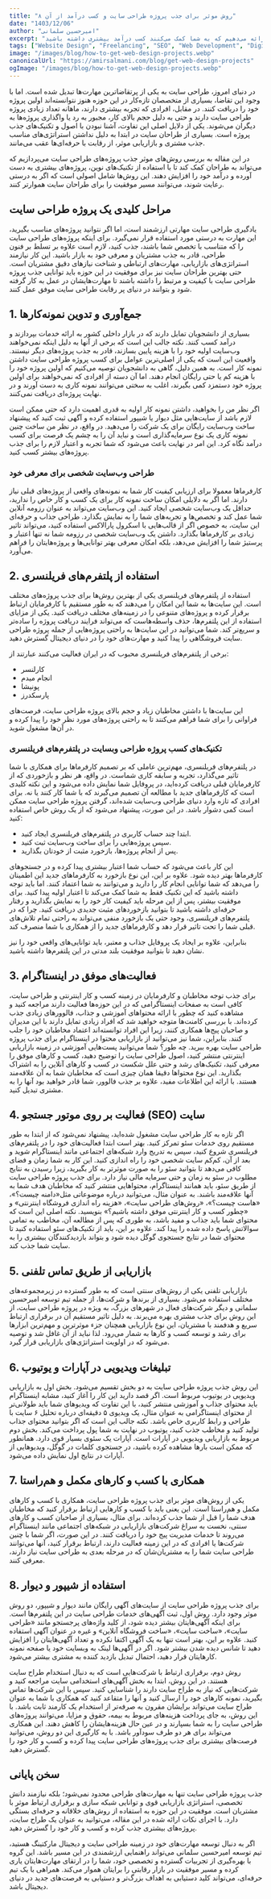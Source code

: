 ```yaml
---
title: "۸ روش موثر برای جذب پروژه طراحی سایت و کسب درآمد از آن"
date: "1403/12/06"
author: "امیرحسین سلمانی"
excerpt: "در این مقاله، به بررسی روش‌های کاربردی برای جذب پروژه‌های طراحی سایت می‌پردازیم و راهکارهایی را ارائه می‌دهیم که به شما کمک می‌کنند کسب درآمد بیشتری داشته باشید."
tags: ["Website Design", "Freelancing", "SEO", "Web Development", "Digital Marketing"]
image: "/images/blog/how-to-get-web-design-projects.webp"
canonicalUrl: "https://amirsalmani.com/blog/get-web-design-projects"
ogImage: "/images/blog/how-to-get-web-design-projects.webp"
---
```


در دنیای امروز، طراحی سایت به یکی از پرتقاضاترین مهارت‌ها تبدیل شده است. اما با وجود این تقاضا، بسیاری از متخصصان تازه‌کار در این حوزه هنوز نتوانسته‌اند اولین پروژه خود را دریافت کنند. در مقابل، افرادی که تجربه بیشتری دارند، ماهانه تعداد زیادی پروژه طراحی سایت دارند و حتی به دلیل حجم بالای کار، مجبور به رد یا واگذاری پروژه‌ها به دیگران می‌شوند. یکی از دلایل اصلی این تفاوت، آشنا نبودن با اصول و تکنیک‌های جذب پروژه است. بسیاری از طراحان سایت در ابتدا به دلیل نداشتن استراتژی‌های مناسب جذب مشتری و بازاریابی موثر، از رقابت با حرفه‌ای‌ها عقب می‌مانند.

در این مقاله به بررسی روش‌های موثر جذب پروژه‌های طراحی سایت می‌پردازیم که می‌تواند به طراحان کمک کند تا با استفاده از تکنیک‌های نوین، پروژه‌های بیشتری به دست آورده و درآمد خود را افزایش دهند. این روش‌ها شامل اصولی است که اگر به درستی رعایت شوند، می‌توانند مسیر موفقیت را برای طراحان سایت هموارتر کنند.

## مراحل کلیدی یک پروژه طراحی سایت

یادگیری طراحی سایت مهارتی ارزشمند است، اما اگر نتوانید پروژه‌های مناسب بگیرید، این مهارت به درستی مورد استفاده قرار نمی‌گیرد. برای اینکه پروژه‌های طراحی سایت را که متناسب با تخصص شما باشند، جذب کنید، لازم است علاوه بر تسلط بر فنون طراحی، قادر به جذب مشتریان و معرفی خود به بازار باشید. این کار نیازمند استراتژی‌های بازاریابی، مهارت‌های ارتباطی و شناخت نیازهای دقیق مشتریان است. حتی بهترین طراحان سایت نیز برای موفقیت در این حوزه باید توانایی جذب پروژه‌ طراحی سایت با کیفیت و مرتبط را داشته باشند تا مهارت‌هایشان در عمل به کار گرفته شود و بتوانند در دنیای پر رقابت طراحی سایت موفق عمل کنند.

## 1. جمع‌آوری و تدوین نمونه‌کارها
بسیاری از دانشجویان تمایل دارند که در بازار داخلی کشور به ارائه خدمات بپردازند و درآمد کسب کنند. نکته جالب این است که برخی از آنها به دلیل اینکه نمی‌خواهند وب‌سایت اولیه خود را با هزینه پایین بسازند، قادر به جذب پروژه‌های دیگر نیستند. واقعیت این است که یکی از اصلی‌ترین عوامل برای کسب پروژه‌ طراحی ‌سایت داشتن نمونه کار است. به همین دلیل، گاهی به دانشجویان توصیه می‌کنیم که اولین پروژه خود را با هزینه کم یا حتی رایگان انجام دهند. اما آن دسته از افرادی که نمی‌خواهند برای اولین پروژه خود دستمزد کمی بگیرند، اغلب به سختی می‌توانند نمونه کاری به دست آورند و در نهایت پروژه‌ای دریافت نمی‌کنند. 

اگر نظر من را بخواهید، داشتن نمونه کار اولیه به قدری اهمیت دارد که حتی ممکن است لازم باشد از سایت‌هایی مثل دیوار یا شیپور استفاده کرده و آگهی ثبت کنید که پیشنهاد ساخت وب‌سایت رایگان برای یک شرکت را می‌دهید. در واقع، در نظر من ساخت چنین نمونه کاری یک نوع سرمایه‌گذاری است و نباید آن را به چشم یک فرصت برای کسب درآمد نگاه کرد. این امر در نهایت باعث می‌شود که شما تجربه و اعتبار لازم را برای جذب پروژه‌های بیشتر کسب کنید.

### طراحی وب‌سایت شخصی برای معرفی خود

کارفرماها معمولا برای ارزیابی کیفیت کار شما به نمونه‌های واقعی از پروژه‌های قبلی نیاز دارند. اما اگر به دلایلی امکان ساخت نمونه کار برای یک کسب ‌و کار خاص را ندارید، حداقل یک وب‌سایت شخصی ایجاد کنید. این وب‌سایت می‌تواند به عنوان رزومه آنلاین شما عمل کند و تخصص‌ها و تجربه‌های شما را به نمایش بگذارد. طراحی جذاب و حرفه‌ای این سایت، به خصوص اگر از قالب‌هایی با اسکرول پارالاکس استفاده کنید، می‌تواند تاثیر زیادی بر کارفرماها بگذارد. داشتن یک وب‌سایت شخصی در رزومه شما نه تنها اعتبار و پرستیژ شما را افزایش می‌دهد، بلکه امکان معرفی بهتر توانایی‌ها و پروژه‌هایتان را فراهم می‌آورد.

## 2. استفاده از پلتفرم‌های فریلنسری
استفاده از پلتفرم‌های فریلنسری یکی از بهترین روش‌ها برای جذب پروژه‌های مختلف است. این سایت‌ها به شما این امکان را می‌دهند که به طور مستقیم با کارفرمایان ارتباط برقرار کرده و پروژه‌های متنوعی را در زمینه‌های مختلف دریافت کنید. یکی از مزایای استفاده از این پلتفرم‌ها، حذف واسطه‌هاست که می‌تواند فرایند دریافت پروژه را ساده‌تر و سریع‌تر کند. شما می‌توانید در این سایت‌ها به راحتی پروژه‌هایی از جمله پروژه‌ طراحی سایت‌ فروشگاهی را پیدا کنید و مهارت‌های خود را در دنیای دیجیتال گسترش دهید. 

برخی از پلتفرم‌های فریلنسری محبوب که در ایران فعالیت می‌کنند عبارتند از: 

<ul>
<li>
کارلنسر
</li>
<li>
انجام میدم
</li>
<li>
پونیشا
</li>
<li>
پارسکدرز
</li>
</ul>

این سایت‌ها با داشتن مخاطبان زیاد و حجم بالای پروژه‌ طراحی سایت، فرصت‌های فراوانی را برای شما فراهم می‌کنند تا به راحتی پروژه‌های مورد نظر خود را پیدا کرده و در آن‌ها مشغول شوید.

### تکنیک‌های کسب پروژه طراحی وبسایت در پلتفرم‌های فریلنسری

در پلتفرم‌های فریلنسری، مهم‌ترین عاملی که بر تصمیم کارفرماها برای همکاری با شما تاثیر می‌گذارد، تجربه و سابقه کاری شماست. در واقع، هر نظر و بازخوردی که از کارفرمایان قبلی دریافت کرده‌اید، در پروفایل شما نمایش داده می‌شود و این نکته کلیدی است که کارفرماهای جدید با مطالعه آن تصمیم می‌گیرند که با شما کار کنند یا نه. برای افرادی که تازه وارد دنیای طراحی وب‌سایت شده‌اند، گرفتن پروژه‌ طراحی سایت ممکن است کمی دشوار باشد. در این صورت، پیشنهاد می‌شود که از یک روش خاص استفاده کنید: 

<ul>
<li>
ابتدا چند حساب کاربری در پلتفرم&zwnj;های فریلنسری ایجاد کنید.
</li>
<li>
سپس پروژه&zwnj;هایی را برای ساخت وب&zwnj;سایت ثبت کنید.
</li>
<li>
پس از انجام پروژه&zwnj;ها، بازخورد مثبت از خودتان بگذارید.
</li>
</ul>

این کار باعث می‌شود که حساب شما اعتبار بیشتری پیدا کرده و در جستجوهای کارفرماها بهتر دیده شود. علاوه بر این، این نوع بازخورد به کارفرماهای جدید این اطمینان را می‌دهد که شما توانایی انجام کار را دارید و می‌توانند به شما اعتماد کنند. اما باید توجه داشته باشید که این تکنیک فقط به شما کمک می‌کند تا اعتبار اولیه پیدا کنید. برای موفقیت بیشتر، پس از این مرحله باید کیفیت کار خود را به نمایش بگذارید و رفتار حرفه‌ای داشته باشید تا بتوانید بازخوردهای مثبت جدیدی دریافت کنید. چرا که در پلتفرم‌های فریلنسری، وجود حتی یک بازخورد منفی می‌تواند به راحتی تمام تلاش‌های قبلی شما را تحت تاثیر قرار دهد و کارفرماهای جدید را از همکاری با شما منصرف کند. 

بنابراین، علاوه بر ایجاد یک پروفایل جذاب و معتبر، باید توانایی‌های واقعی خود را نیز نشان دهید تا بتوانید موفقیت بلند مدتی در این پلتفرم‌ها داشته باشید.

## 3. فعالیت‌های موفق در اینستاگرام
برای جذب توجه مخاطبان و کارفرمایان در زمینه کسب و کار اینترنتی و طراحی سایت، کافی است به صفحات اینستاگرامی که در این حوزه‌ها فعالیت دارند مراجعه کنید و مشاهده کنید که چطور با ارائه محتواهای آموزشی و جذاب، فالوورهای زیادی جذب کرده‌اند. با بررسی کامنت‌ها متوجه خواهید شد که افراد زیادی تمایل دارند با این مدیران و صاحبان پیج‌ها همکاری کنند، زیرا این افراد توانسته‌اند اعتماد مخاطبان خود را جلب کنند.
بنابراین، شما نیز می‌توانید از بازاریابی محتوا در اینستاگرام برای جذب پروژه‌ طراحی سایت بهره ببرید. چه طور؟ شما می‌توانید پست‌هایی آموزشی در زمینه بازاریابی اینترنتی منتشر کنید، اصول طراحی سایت را توضیح دهید، کسب و کارهای موفق را معرفی کنید، تکنیک‌های رشد و حتی علل شکست در کسب و کارهای آنلاین را به اشتراک بگذارید. این نوع محتواها دقیقا همان چیزی است که مخاطبان شما به آن علاقه‌مند هستند. با ارائه این اطلاعات مفید، علاوه بر جذب فالوور، شما قادر خواهید بود آنها را به مشتری تبدیل کنید.

## 4. فعالیت بر روی موتور جستجو (SEO) سایت
اگر تازه به کار طراحی سایت مشغول شده‌اید، پیشنهاد نمی‌شود که از ابتدا به طور مستقیم روی خدمات سئو تمرکز کنید. بهتر است ابتدا فعالیت‌های خود را در پلتفرم‌های فریلنسری شروع کنید، سپس به تدریج وارد شبکه‌های اجتماعی مانند اینستاگرام شوید و بعد از آن، کم‌کم سایت شخصی خود را راه ‌اندازی کنید. این کار به شما زمان و فضای کافی می‌دهد تا بتوانید سئو را به صورت موثرتر به کار بگیرید، زیرا رسیدن به نتایج مطلوب در سئو به زمان و حتی سرمایه مالی نیاز دارد. برای جذب پروژه‌ طراحی سایت از طریق سئو، باید همانند اینستاگرام، محتواهایی منتشر کنید که مخاطبان هدف شما به آنها علاقه‌مند باشند.
به عنوان مثال، می‌توانید درباره موضوعاتی مثل«دامنه چیست؟»، «هاست چیست؟»، «روش‌های طراحی سایت»، «هزینه راه ‌اندازی فروشگاه اینترنتی» و «چطور کسب و کار اینترنتی موفق داشته باشیم؟» بنویسید. نکته اصلی این است که محتوای شما باید جذاب و مفید باشد، به طوری که پس از مطالعه آن، مخاطب به تمامی سوالاتش پاسخ داده شده را پیدا کند. علاوه بر این، باید از تکنیک‌های سئو استفاده کنید تا محتوای شما در نتایج جستجوی گوگل دیده شود و بتواند بازدیدکنندگان بیشتری را به سایت شما جذب کند.

## 5. بازاریابی از طریق تماس تلفنی
بازاریابی تلفنی یکی از روش‌های سنتی است که به ‌طور گسترده در زیرمجموعه‌های مختلف استفاده می‌شود. بسیاری از برندها و شرکت‌ها، از جمله تیم توسعه امیرحسین سلمانی و دیگر شرکت‌های فعال در شهرهای بزرگ، به ‌ویژه در پروژه‌ طراحی سایت، از این روش برای جذب مشتری بهره می‌برند. به ‌دلیل تاثیر مستقیم آن در برقراری ارتباط سریع و هدفمند با مشتریان، این نوع بازاریابی همچنان جزء موثرترین و مهم‌ترین ابزارها برای رشد و توسعه کسب ‌و کارها به شمار می‌رود. لذا نباید از آن غافل شد و توصیه می‌شود که در اولویت استراتژی‌های بازاریابی قرار گیرد.

## 6. تبلیغات ویدیویی در آپارات و یوتیوب
این روش جذب پروژه‌ طراحی سایت به دو بخش تقسیم می‌شود. بخش اول به بازاریابی ویدیویی در یوتیوب مربوط است. اگر قصد دارید این کار را آغاز کنید، مشابه اینستاگرام باید محتوای جذاب و آموزشی منتشر کنید، با این تفاوت که ویدیوهای شما باید طولانی‌تر از محتوای اینستاگرامی به عنوان مثال، یک ویدیوی ۵ دقیقه‌ای درباره تحلیل ۶ سایت با طراحی و رابط کاربری خاص باشد. نکته جالب این است که اگر بتوانید محتوای جذاب تولید کنید و مخاطب جذب کنید، یوتیوب در نهایت به شما پول پرداخت می‌کند. 
بخش دوم مربوط به بازاریابی ویدیویی در آپارات است. آپارات یک سئوی بسیار قوی دارد. همانطور که ممکن است بارها مشاهده کرده باشید، در جستجوی کلمات در گوگل، ویدیوهایی از آپارات در نتایج اول نمایش داده می‌شود.

## 7. همکاری با کسب و کارهای مکمل و هم‌راستا
یکی از روش‌های موثر برای جذب پروژه‌ طراحی ‌سایت، همکاری با کسب ‌و کارهای مکمل و هم‌راستا است. این یعنی باید با کسب‌ و کارهایی ارتباط برقرار کنید که مخاطبان هدف شما را قبل از شما جذب کرده‌اند. برای مثال، بسیاری از صاحبان کسب ‌و کارهای سنتی، نخست به سراغ شرکت‌های بازاریابی در شبکه‌های اجتماعی مانند اینستاگرام می‌روند تا خدمات مدیریت پیج خود را دریافت کنند. در این صورت، اگر شما با چنین شرکت‌ها یا افرادی که در این زمینه فعالیت دارند، ارتباط برقرار کنید، آنها می‌توانند طراحی سایت شما را به مشتریان‌شان که در مرحله بعدی به طراحی سایت نیاز دارند، معرفی کنند.

## 8. استفاده از شیپور و دیوار
برای جذب پروژه‌ طراحی سایت از سایت‌های آگهی رایگان مانند دیوار و شیپور، دو روش موثر وجود دارد. روش اول، ثبت آگهی‌های خدمات طراحی سایت در این پلتفرم‌ها است. برای اینکه آگهی‌هایتان بیشتر دیده شود، از کلید واژه‌های پرجستجو مانند «طراحی سایت»، «ساخت سایت»، «ساخت فروشگاه آنلاین» و غیره در عنوان آگهی استفاده کنید. علاوه بر این، بهتر است تنها به یک آگهی اکتفا نکرده و تعداد آگهی‌هایتان را افزایش دهید تا شانس دیده شدن بیشتر شود. اگر در آگهی‌ها لینک به وبسایت خود یا صفحه نمونه‌ کارهایتان قرار دهید، احتمال تبدیل بازدید کننده به مشتری بیشتر می‌شود.

روش دوم، برقراری ارتباط با شرکت‌هایی است که به دنبال استخدام طراح سایت هستند. در این روش، ابتدا به بخش آگهی‌های استخدامی سایت مراجعه کنید و شرکت‌هایی که نیاز به طراح سایت دارند را شناسایی کنید. سپس با این شرکت‌ها تماس بگیرید، نمونه کارهای خود را ارسال کنید و آنها را متقاعد کنید که همکاری با شما به عنوان طراح سایت می‌تواند برایشان مقرون به صرفه‌تر از استخدام یک کارمند ثابت باشد. با این روش، به جای پرداخت هزینه‌های مربوط به بیمه، حقوق و مزایا، می‌توانند پروژه‌های طراحی سایت را به شما بسپارند و در عین حال هزینه‌هایشان را کاهش دهند. این همکاری می‌تواند برای هر دو طرف سودآور باشد.
با به کارگیری این دو روش، می‌توانید فرصت‌های بیشتری برای جذب پروژه‌های طراحی سایت پیدا کرده و کسب و کار خود را گسترش دهید.

## سخن پایانی
جذب پروژه‌ طراحی سایت تنها به مهارت‌های طراحی محدود نمی‌شود؛ بلکه نیازمند دانش تخصصی، استراتژی بازاریابی قوی و توانایی شبکه‌ سازی و برقراری ارتباط موثر با مشتریان است. موفقیت در این حوزه به استفاده از روش‌های خلاقانه و حرفه‌ای بستگی دارد. با اجرای نکات ارائه‌ شده در این مقاله، می‌توانید به ‌عنوان یک طراح سایت، پروژه‌های بیشتری جذب کرده و کسب ‌و کار خود را گسترش دهید. 

اگر به دنبال توسعه مهارت‌های خود در زمینه طراحی سایت و دیجیتال مارکتینگ هستید، تیم توسعه امیرحسین سلمانی می‌تواند راهنمایی ارزشمندی در این مسیر باشد. این گروه با بهره‌گیری از تجربیات گسترده و تخصصی خود، شما را در ارتقای مهارت‌هایتان یاری کرده و مسیر موفقیت در بازار رقابتی را برایتان هموار می‌کند. همراهی با یک تیم حرفه‌ای، می‌تواند کلید دستیابی به اهداف بزرگ‌تر و دستیابی به فرصت‌های جدید در دنیای دیجیتال باشد.






